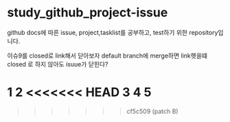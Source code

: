 # study_github_project-issue

github docs에 따른 issue, project,tasklist를 공부하고, test하기 위한 repository입니다.

이슈9를 closed로 link해서 닫아보자
default branch에 merge하면 link햇을떄 closed 로 하지 않아도 isuue가 닫힌다?

1
2
<<<<<<< HEAD
3
4
5
=======
>>>>>>> cf5c509 (patch B)
